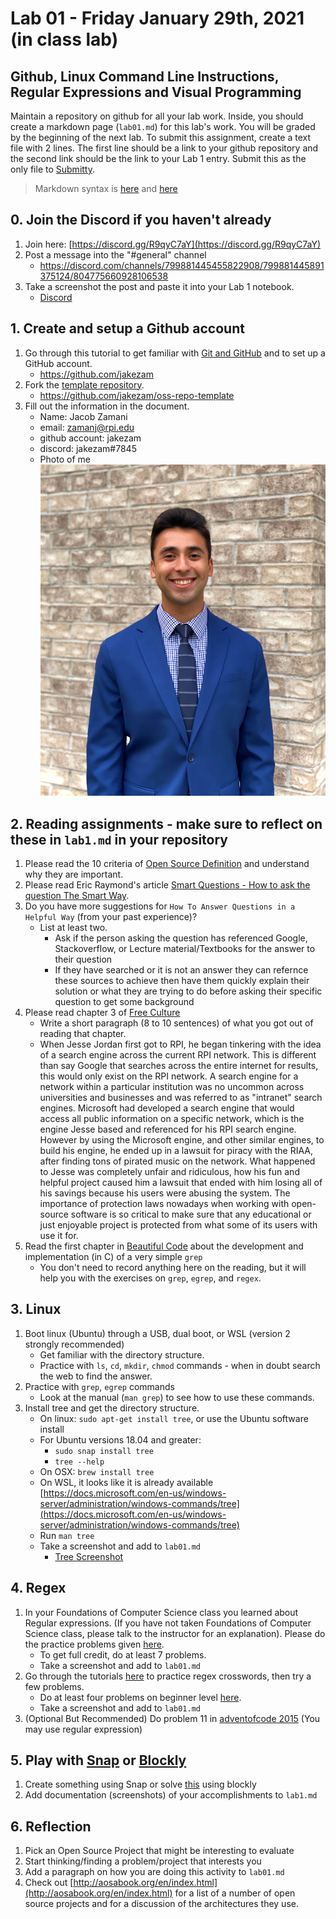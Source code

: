 # Lab 01 - Friday January 29th, 2021 (in class lab)

## Github, Linux Command Line Instructions, Regular Expressions and Visual Programming

Maintain a repository on github for all your lab work. Inside, you should create a markdown page (`lab01.md`) for this lab's work. You will be graded by the beginning of the next lab. To submit this assignment, create a text file with 2 lines. The first line should be a link to your github repository and the second link should be the link to your Lab 1 entry. Submit this as the only file to [Submitty](https://submitty.cs.rpi.edu/courses/s21/csci4470).

> Markdown syntax is [here](https://help.github.com/articles/basic-writing-and-formatting-syntax/) and [here](https://guides.github.com/features/mastering-markdown/)

## 0. Join the Discord if you haven't already

1. Join here: [https://discord.gg/R9qyC7aY](https://discord.gg/R9qyC7aY)
2. Post a message into the "#general" channel
   - https://discord.com/channels/799881445455822908/799881445891375124/804775660928106538
3. Take a screenshot the post and paste it into your Lab 1 notebook.
   - [Discord](discord.PNG)

## 1. Create and setup a Github account

1. Go through this tutorial to get familiar with [Git and GitHub](http://readwrite.com/2013/09/30/understanding-github-a-journey-for-beginners-part-1) and to set up a GitHub account.
   - https://github.com/jakezam
2. Fork the [template repository](https://github.com/rcos/oss-repo-template).
   - https://github.com/jakezam/oss-repo-template
3. Fill out the information in the document.
   - Name: Jacob Zamani
   - email: zamanj@rpi.edu
   - github account: jakezam
   - discord: jakezam#7845
   - Photo of me ![Jacob](img.jpg)

## 2. Reading assignments - make sure to reflect on these in `lab1.md` in your repository

1. Please read the 10 criteria of [Open Source Definition](http://opensource.org/osd) and understand why they are important.
2. Please read Eric Raymond's article [Smart Questions - How to ask the question The Smart Way](http://www.catb.org/esr/faqs/smart-questions.html).
3. Do you have more suggestions for `How To Answer Questions in a Helpful Way` (from your past experience)?
   - List at least two.
     - Ask if the person asking the question has referenced Google, Stackoverflow, or Lecture material/Textbooks for the answer to their question
     - If they have searched or it is not an answer they can refernce these sources to achieve then have them quickly explain their solution or what they are trying to do before asking their specific question to get some background
4. Please read chapter 3 of [Free Culture](https://github.com/rcos/CSCI-4470-OpenSource/blob/master/Resources/freeculture.pdf)
   - Write a short paragraph (8 to 10 sentences) of what you got out of reading that chapter.
   - When Jesse Jordan first got to RPI, he began tinkering with the idea of a search engine across the current RPI network. This is different than say Google that searches across the entire internet for results, this would only exist on the RPI network. A search engine for a network within a particular institution was no uncommon across universities and businesses and was referred to as "intranet" search engines. Microsoft had developed a search engine that would access all public information on a specific network, which is the engine Jesse based and referenced for his RPI search engine. However by using the Microsoft engine, and other similar engines, to build his engine, he ended up in a lawsuit for piracy with the RIAA, after finding tons of pirated music on the network. What happened to Jesse was completely unfair and ridiculous, how his fun and helpful project caused him a lawsuit that ended with him losing all of his savings because his users were abusing the system. The importance of protection laws nowadays when working with open-source software is so critical to make sure that any educational or just enjoyable project is protected from what some of its users with use it for.
5. Read the first chapter in [Beautiful Code](https://docs.google.com/viewer?a=v&pid=sites&srcid=ZGVmYXVsdGRvbWFpbnxpb3ZhbmFsZXh8Z3g6MjVjYWFmNjAwYTA0MmMxZA) about the development and implementation (in C) of a very simple `grep`
   - You don't need to record anything here on the reading, but it will help you with the exercises on `grep`, `egrep`, and `regex`.

## 3. Linux

1. Boot linux (Ubuntu) through a USB, dual boot, or WSL (version 2 strongly recommended)
   - Get familiar with the directory structure.
   - Practice with `ls`, `cd`, `mkdir`, `chmod` commands - when in doubt search the web to find the answer.
2. Practice with `grep`, `egrep` commands
   - Look at the manual (`man grep`) to see how to use these commands.
3. Install tree and get the directory structure.
   - On linux: `sudo apt-get install tree`, or use the Ubuntu software install
   - For Ubuntu versions 18.04 and greater:
     - `sudo snap install tree`
     - `tree --help`
   - On OSX: `brew install tree`
   - On WSL, it looks like it is already available [https://docs.microsoft.com/en-us/windows-server/administration/windows-commands/tree](https://docs.microsoft.com/en-us/windows-server/administration/windows-commands/tree)
   - Run `man tree`
   - Take a screenshot and add to `lab01.md`
     - [Tree Screenshot](Capture.PNG)

## 4. Regex

1. In your Foundations of Computer Science class you learned about Regular expressions. (If you have not taken Foundations of Computer Science class, please talk to the instructor for an explanation). Please do the practice problems given [here](https://regexone.com/problem/matching_decimal_numbers).
   - To get full credit, do at least 7 problems.
   - Take a screenshot and add to `lab01.md`
2. Go through the tutorials [here](https://regexcrossword.com/challenges/tutorial/puzzles/1) to practice regex crosswords, then try a few problems.
   - Do at least four problems on beginner level [here](https://regexcrossword.com/challenges/beginner/puzzles/1).
   - Take a screenshot and add to `lab01.md`
3. (Optional But Recommended) Do problem 11 in [adventofcode 2015](http://adventofcode.com/2015/day/11) (You may use regular expression)

## 5. Play with [Snap](http://snap.berkeley.edu/) or [Blockly](https://blockly-games.appspot.com/)

1. Create something using Snap or solve [this](https://blockly-games.appspot.com/maze?lang=en&level=10&skin=0) using blockly
2. Add documentation (screenshots) of your accomplishments to `lab1.md`

## 6. Reflection

1. Pick an Open Source Project that might be interesting to evaluate
2. Start thinking/finding a problem/project that interests you
3. Add a paragraph on how you are doing this activity to `lab01.md`
4. Check out [http://aosabook.org/en/index.html](http://aosabook.org/en/index.html) for a list of a number of open source projects and for a discussion of the architectures they use.

<!--#### Revisit e. Replace with TOS activity on evaluating open source ...
[foss2serve](http://foss2serve.org/index.php/Intro_to_FOSS_Project_Anatomy_(Activity)), [Evaluation](http://users.dickinson.edu/~braught/courses/cs491f17/projexpl.html)
[projects](http://foss2serve.org/index.php/HFOSS_Projects), [RCOS](https://rcos.io/projects), others.
-->
